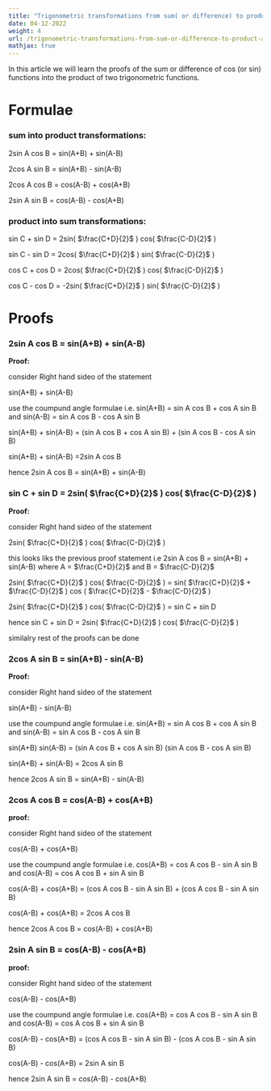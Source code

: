 ```yaml
---
title: "Trigonometric transformations from sum( or difference) to product and vice-versa"
date: 04-12-2022
weight: 4
url: /trigonometric-transformations-from-sum-or-difference-to-product-and-vice-versa/
mathjax: true
---
```


In this article we will learn the proofs of the sum or difference of cos (or sin) functions into the product of two trigonometric functions.


# Formulae

### sum into product transformations:

2sin A cos B = sin(A+B) + sin(A-B)

2cos A sin B = sin(A+B) - sin(A-B)

2cos A cos B = cos(A-B) + cos(A+B)

2sin A sin B = cos(A-B) - cos(A+B)

### product into sum transformations:

sin C + sin D = 2sin( $\frac{C+D}{2}$ ) cos( $\frac{C-D}{2}$ )

sin C - sin D = 2cos( $\frac{C+D}{2}$ ) sin( $\frac{C-D}{2}$ )

cos C + cos D = 2cos( $\frac{C+D}{2}$ ) cos( $\frac{C-D}{2}$ )

cos C - cos D = -2sin( $\frac{C+D}{2}$ ) sin( $\frac{C-D}{2}$ )

# Proofs

### 2sin A cos B = sin(A+B) + sin(A-B)

**Proof:**

consider Right hand sideo of the statement

sin(A+B) + sin(A-B)

use the coumpund angle formulae i.e. sin(A+B) = sin A cos B + cos A sin B and sin(A-B) = sin A cos B - cos A sin B

sin(A+B) + sin(A-B) = (sin A cos B + cos A sin B) + (sin A cos B - cos A sin B)

sin(A+B) + sin(A-B) =2sin A cos B

hence 2sin A cos B = sin(A+B) + sin(A-B)

### sin C + sin D = 2sin( $\frac{C+D}{2}$ ) cos( $\frac{C-D}{2}$ )

**Proof:**

consider Right hand sideo of the statement

2sin( $\frac{C+D}{2}$ ) cos( $\frac{C-D}{2}$ )

this looks liks the previous proof statement i.e 2sin A cos B = sin(A+B) + sin(A-B) where A = $\frac{C+D}{2}$ and B = $\frac{C-D}{2}$

2sin( $\frac{C+D}{2}$ ) cos( $\frac{C-D}{2}$ ) = sin( $\frac{C+D}{2}$ + $\frac{C-D}{2}$ ) cos ( $\frac{C+D}{2}$ - $\frac{C-D}{2}$ )

2sin( $\frac{C+D}{2}$ ) cos( $\frac{C-D}{2}$ ) = sin C + sin D

hence sin C + sin D = 2sin( $\frac{C+D}{2}$ ) cos( $\frac{C-D}{2}$ )

similalry rest of the proofs can be done

### 2cos A sin B = sin(A+B) - sin(A-B)

**Proof:**

consider Right hand sideo of the statement

sin(A+B) - sin(A-B)

use the coumpund angle formulae i.e. sin(A+B) = sin A cos B + cos A sin B and sin(A-B) = sin A cos B - cos A sin B

sin(A+B)  sin(A-B) = (sin A cos B + cos A sin B)  (sin A cos B - cos A sin B)

sin(A+B) + sin(A-B) = 2cos A sin B

hence 2cos A sin B = sin(A+B) - sin(A-B)

### 2cos A cos B = cos(A-B) + cos(A+B)

**proof:**

consider Right hand sideo of the statement

cos(A-B) + cos(A+B)

use the coumpund angle formulae i.e. cos(A+B) = cos A cos B - sin A sin B and cos(A-B) = cos A cos B + sin A sin B

cos(A-B) + cos(A+B) = (cos A cos B - sin A sin B) + (cos A cos B - sin A sin B)

cos(A-B) + cos(A+B) = 2cos A cos B

hence 2cos A cos B = cos(A-B) + cos(A+B)

### 2sin A sin B = cos(A-B) - cos(A+B)

**proof:**

consider Right hand sideo of the statement

cos(A-B) - cos(A+B)

use the coumpund angle formulae i.e. cos(A+B) = cos A cos B - sin A sin B and cos(A-B) = cos A cos B + sin A sin B

cos(A-B) - cos(A+B) = (cos A cos B - sin A sin B) - (cos A cos B - sin A sin B)

cos(A-B) - cos(A+B) = 2sin A sin B

hence 2sin A sin B = cos(A-B) - cos(A+B)
